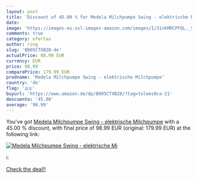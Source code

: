 ```yaml
---
layout: post
title: 'Discount of 45.00 % for Medela Milchpumpe Swing - elektrische Mi'
date: 
image: 'https://images-eu.ssl-images-amazon.com/images/I/31nkMRCPFQL._SL200_.jpg'
comments: true
category: ofertas
author: ring
slug: 'B005CTXB28-de'
actualPrice: 98.99 EUR
currency: EUR
price: 98.99
comparePrice: 179.99 EUR
prodname: 'Medela Milchpumpe Swing - elektrische Milchpumpe'
country: 'de'
flag: '🇩🇪'
buyurl: 'https://www.amazon.de/dp/B005CTXB28/?tag=tolees0ca-21'
descuento: '45.00'
average: '98.99'
---
```


You've got [Medela Milchpumpe Swing - elektrische Milchpumpe](https://www.amazon.de/dp/B005CTXB28/?tag=tolees0ca-21) with a  45.00 % discount, with final price of 98.99 EUR (original: 179.99 EUR) at the following link:

[![Medela Milchpumpe Swing - elektrische Mi](https://images-eu.ssl-images-amazon.com/images/I/31nkMRCPFQL._SL200_.jpg)](https://www.amazon.de/dp/B005CTXB28/?tag=tolees0ca-21)

ℹ️:


[Check the deal!!](https://www.amazon.de/dp/B005CTXB28/?tag=tolees0ca-21)
